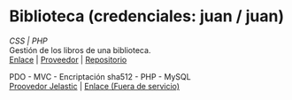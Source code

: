 # Biblioteca (credenciales: juan / juan)
_CSS | PHP_  
Gestión de los libros de una biblioteca.  
[Enlace](crudmvcbiblioteca.42web.io) | [Proveedor](https://app.infinityfree.net/login) | [Repositorio](https://github.com/LuisValles92/CRUD_MVC_Biblioteca)
  
PDO - MVC - Encriptación sha512 - PHP - MySQL  
[Proovedor Jelastic](https://app.paas.axarnet.cloud) | [Enlace (Fuera de servicio)](http://env-6120084.es-1.axarnet.cloud)
